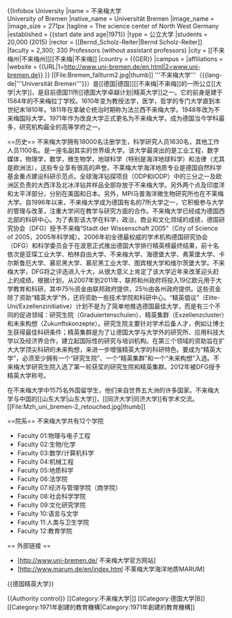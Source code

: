 {{Infobox University
|name         = 不来梅大学<br>University of Bremen
|native_name  = Universität Bremen
|image_name   = <!-- 檔案不存在 Bremen University logo.png -->
|image_size   = 271px
|tagline      = The science center of North West Germany
|established  = {{start date and age|1971}}
|type         = 公立大学
|students     = 20,000 (2015)
|rector       = [[Bernd_Scholz-Reiter|Bernd Scholz-Reiter]]
|faculty      = 2,300; 330 Professors (without assistant professors)
|city         = [[不来梅州|不来梅州]][[不来梅|不来梅]]
|country      = {{GER}}
|campus       = 
|affiliations = 
|website      = {{URL|1=http://www.uni-bremen.de/en.html|2=www.uni-bremen.de}}
}}
[[File:Bremen_fallturm2.jpg|thumb]]
'''不来梅大学'''（{{lang-de|'''Universität Bremen'''}}）是[[德国|德国]][[不来梅|不来梅]]的一所公立[[大学|大学]]，是目前德国11所[[德国大学卓越计划|精英大学]]之一。它的前身是建于1584年的不来梅拉丁学校。1610年变为教授法学，医学，哲学的专门大学直到本世纪末1810年。1811年在拿破仑统治时期称为法兰西不来梅大学。1948年改为不来梅国际大学。1971年作为改良大学正式更名为不来梅大学，成为德国当今学科最多，研究机构最全的高等学府之一。

==历史==
不来梅大学拥有18000名注册学生，科学研究人员1630名，其他工作人员1100名。是一座名副其实的世界级大学。该大学最突出的是工业工程，数字媒体，物理学，数学，微生物学，地球科学（特别是海洋地球科学）和法律（尤其是欧洲法），这些专业享有很高的声誉。不莱梅大学海洋地质专业是德国自然科学基金重点建设科研示范点。全球海洋钻探项目（ODP和IODP）中的三分之一及欧洲区负责的大西洋及北冰洋钻井样品全部存放于不来梅大学。另外两个点及印度洋和太平洋部分，分别在美国和日本。另外，MPI马普海洋微生物研究所也在不莱梅大学。自1996年以来，不来梅大学成为德国有名的7所大学之一，它积极参与大学的管理与改革，注重大学间在教学与研究方面的合作。不来梅大学已经成为德国西北部的科研中心。为了表彰该大学在科学，政治，商业和文化领域的成绩，德国研究协会（DFG）授予不来梅“Stadt der Wissenschaft 2005”（City of Science of 2005，2005年科学城）。2006年初全德最权威的学术机构德国研究协会（DFG）和科学委员会于在波恩正式推出德国大学排行精英榜最终结果，前十名依次是亚琛工业大学、柏林自由大学、不来梅大学、海德堡大学、弗莱堡大学、卡尔斯鲁厄大学、慕尼黑大学、慕尼黑工业大学、图宾根大学和维尔茨堡大学。不来梅大学，DFG将之评选进入十大，从很大意义上肯定了该大学近年来改革迎头赶上的成绩。根据计划，从2007年到2011年，联邦和州政府将投入19亿欧元用于大学教育和科研，其中75％资金由联邦政府提供，25％由各州政府提供。这些资金除了资助“精英大学”外，还将资助一些技术学院和科研中心。“精英倡议”（Elite-Uni/Exzellenzinitiative）计划不是为了简单地推选德国最佳大学，而是有三个不同的促进领域：研究生院（Graduiertenschulen）、精英集群（Exzellenzcluster）和未来构想（Zukunftskonzepte）。研究生院主要针对学术后备人才，例如让博士生获得最佳科研条件；精英集群是为了让德国大学与大学外的研究所、应用科技大学以及经济界合作，建立起国际性的研究与培训机构。在第三个领域的资助旨在扩大大学顶尖科研的未来构想，来进一步增强精英大学的科研特色。要成为“精英大学”，必须至少拥有一个“研究生院”、一个“精英集群”和一个“未来构想”入选。不来梅大学研究生院入选了第一轮获奖的研究生院和精英集群。2012年被DFG授予精英大学称号。

在不来梅大学中1575名外国留学生，他们来自世界五大洲的许多国家。不来梅大学与中国的[[山东大学|山东大学]]，[[同济大学|同济大学]]有学术交流。
[[File:Mzh_uni_bremen-2_retouched.jpg|thumb]]

==院系==
不来梅大学共有12个学院
* Faculty 01:物理与电子工程
* Faculty 02:生物/化学
* Faculty 03:数学/计算机科学
* Faculty 04:机械工程
* Faculty 05:地质科学
* Faculty 06:法学院
* Faculty 07:经济与管理学院（商学院）
* Faculty 08:社会科学学院
* Faculty 09:文化研究学院
* Faculty 10:语言与文学
* Faculty 11:人类与卫生学院
* Faculty 12:教育学院

== 外部链接 ==
* [http://www.uni-bremen.de/ 不来梅大学官方网站]
* [http://www.marum.de/en/index.html 不莱梅大学海洋地质MARUM]

{{德国精英大学}}

{{Authority control}}
[[Category:不来梅大学|]]
[[Category:德国大学|B]]
[[Category:1971年創建的教育機構|Category:1971年創建的教育機構]]